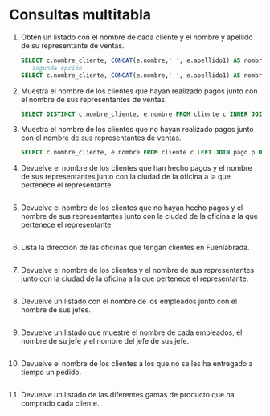 # Consultas multitabla

1. Obtén un listado con el nombre de cada cliente y el nombre y apellido de su representante de ventas.

    ```sql
    SELECT c.nombre_cliente, CONCAT(e.nombre,' ', e.apellido1) AS nombre_rep_ventas FROM cliente c, empleado e WHERE c.codigo_empleado_rep_ventas = e.codigo_empleado;
    -- segunda opción
    SELECT c.nombre_cliente, CONCAT(e.nombre,' ', e.apellido1) AS nombre_rep_ventas FROM cliente c INNER JOIN empleado e ON c.codigo_empleado_rep_ventas = e.codigo_empleado;
    ```

2. Muestra el nombre de los clientes que hayan realizado pagos junto con el nombre de sus representantes de ventas.

    ```sql
    SELECT DISTINCT c.nombre_cliente, e.nombre FROM cliente c INNER JOIN pago p ON p.codigo_cliente = c.codigo_cliente INNER JOIN empleado e ON c.codigo_empleado_rep_ventas = e.codigo_empleado;
    ```

3. Muestra el nombre de los clientes que no hayan realizado pagos junto con el nombre de sus representantes de ventas.

    ```sql
    SELECT c.nombre_cliente, e.nombre FROM cliente c LEFT JOIN pago p ON p.codigo_cliente = c.codigo_cliente INNER JOIN empleado e ON c.codigo_empleado_rep_ventas = e.codigo_empleado WHERE p.codigo_cliente IS NULL;
    ```

4. Devuelve el nombre de los clientes que han hecho pagos y el nombre de sus representantes junto con la ciudad de la oficina a la que pertenece el representante.

    ```sql
    
    ```

5. Devuelve el nombre de los clientes que no hayan hecho pagos y el nombre de sus representantes junto con la ciudad de la oficina a la que pertenece el representante.

    ```sql
    
    ```

6. Lista la dirección de las oficinas que tengan clientes en Fuenlabrada.

    ```sql
    
    ```

7. Devuelve el nombre de los clientes y el nombre de sus representantes junto con la ciudad de la oficina a la que pertenece el representante.

    ```sql
    
    ```

8. Devuelve un listado con el nombre de los empleados junto con el nombre de sus jefes.

    ```sql
    
    ```

9. Devuelve un listado que muestre el nombre de cada empleados, el nombre de su jefe y el nombre del jefe de sus jefe.

    ```sql
    
    ```

10. Devuelve el nombre de los clientes a los que no se les ha entregado a tiempo un pedido.

    ```sql
    
    ```

11. Devuelve un listado de las diferentes gamas de producto que ha comprado cada cliente.

    ```sql
    
    ```